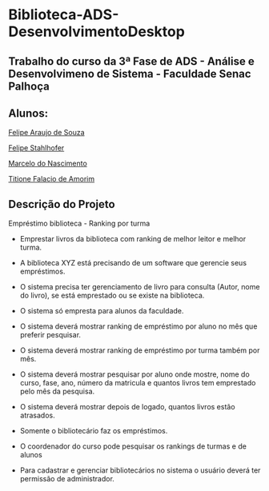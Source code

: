 # Biblioteca-ADS-DesenvolvimentoDesktop

## Trabalho do curso da 3ª Fase de ADS - Análise e Desenvolvimeno de Sistema - Faculdade Senac Palhoça

## Alunos:

[Felipe Araujo de Souza](https://github.com/arandel25/)

[Felipe Stahlhofer](https://github.com/felipeStahl/)

[Marcelo do Nascimento](https://github.com/pac57282)

[Titione Falacio de Amorim](https://github.com/titioneamorim/)

## Descrição do Projeto

Empréstimo biblioteca - Ranking por turma

* Emprestar livros da biblioteca com ranking de melhor leitor e melhor turma.

* A biblioteca XYZ está precisando de um software que gerencie seus empréstimos.

* O sistema precisa ter gerenciamento de livro para consulta (Autor, nome do livro), se está emprestado ou se existe na biblioteca.

* O sistema só empresta para alunos da faculdade. 

* O sistema deverá mostrar ranking de empréstimo por aluno no mês que preferir pesquisar.

* O sistema deverá mostrar ranking de empréstimo por turma também por mês. 

* O sistema deverá mostrar pesquisar por aluno onde mostre, nome do curso, fase, ano, número da matricula e quantos livros tem emprestado pelo mês da pesquisa. 

* O sistema deverá mostrar depois de logado, quantos livros estão atrasados.

* Somente o bibliotecário faz os empréstimos. 

* O coordenador do curso pode pesquisar os rankings de turmas e de alunos

* Para cadastrar e gerenciar bibliotecários no sistema o usuário deverá ter permissão de administrador.
